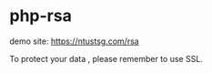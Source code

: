 php-rsa
=======

demo site: https://ntustsg.com/rsa

To protect your data , please remember to use SSL.
